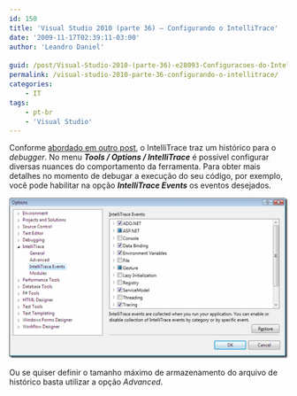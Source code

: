 ```yaml
---
id: 150
title: 'Visual Studio 2010 (parte 36) – Configurando o IntelliTrace'
date: '2009-11-17T02:39:11-03:00'
author: 'Leandro Daniel'

guid: /post/Visual-Studio-2010-(parte-36)-e28093-Configuracoes-do-IntelliTrace.aspx
permalink: /visual-studio-2010-parte-36-configurando-o-intellitrace/
categories:
    - IT
tags:
    - pt-br
    - 'Visual Studio'
---
```


Conforme [abordado em outro post](/Visual-Studio-2010-(parte-4)-e28093-IntelliTrace), o IntelliTrace traz um histórico para o *debugger*. No menu ***Tools / Options / IntelliTrace*** é possível configurar diversas nuances do comportamento da ferramenta. Para obter mais detalhes no momento de debugar a execução do seu código, por exemplo, você pode habilitar na opção ***IntelliTrace Events*** os eventos desejados.

 ![vs2010IntelliTraceOptions](/assets/pics/WindowsLiveWriter/VisualStudio2010parte36ConfiguraesdoInte/15A99711/vs2010IntelliTraceOptions.gif "vs2010IntelliTraceOptions")

Ou se quiser definir o tamanho máximo de armazenamento do arquivo de histórico basta utilizar a opção *Advanced*.
